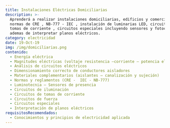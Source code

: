```yaml
---
title: Instalaciones Eléctricas Domiciliarias
description: >-
  Aprenderá a realizar instalaciones domiciliarias, edificios y comerciales bajo
  normas de CRE , NB-777 - IEC , instalación de luminarias LED, circuitos de
  tomas de corriente , circuitos especiales incluyendo sensores y fotocelulas,
  ademas de interpretar planos eléctricos.
category: electricidad
date: 19-Oct-19
img: /img/domiciliarias.png
contenido:
  - Energía eléctrica
  - Magnitudes eléctricas (voltaje resistencia –corriente – potencia eléctrica)
  - Análisis de circuitos eléctricos
  - Dimensionamiento correcto de conductores aisladores
  - Materiales complementarios (aislantes – canalización y sujeción)
  - Normas y reglamentos (CRE -  IEC - NB-777)
  - Luminotecnia – Sensores de presencia
  - Circuitos de iluminación
  - Circuitos de tomas de corriente
  - Circuitos de fuerza
  - Circuitos especiales
  - Interpretación de planos eléctricos
requisitosRecomendados:
  - Conocimientos y principios de electricidad aplicada
---
```


